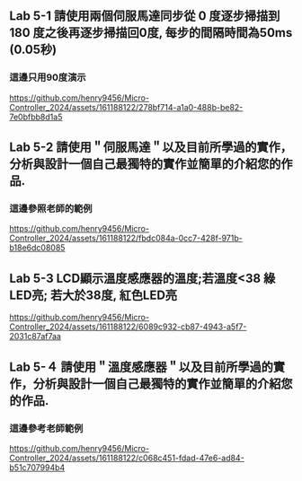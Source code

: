 ## Lab 5-1 請使用兩個伺服馬達同步從 0 度逐步掃描到 180 度之後再逐步掃描回0度, 每步的間隔時間為50ms (0.05秒)
### 這邊只用90度演示

<!-- code -->

<!-- code
#include <Servo.h>

Servo s9, s8;

void setup()
{
  s9.attach(9, 500, 2500);
  s8.attach(8, 500, 2500);
}

void loop()
{
// 從 0 到 90 度逐步掃描伺服, 1度/步
  for (int i = 0; i <= 90; i++) {

    s9.write(i);
    s8.write(i);   

    delay(50); // 等50ms (0.05秒)
  }
  
  for (int i = 90; i >= 0; i--) {
// 從 90 到 0 度逐步掃描伺服, 1度/步
    s9.write(i);
    s8.write(i);    

    delay(50); // 等50ms (0.05秒)
  }
}
-->

https://github.com/henry9456/Micro-Controller_2024/assets/161188122/278bf714-a1a0-488b-be82-7e0bfbb8d1a5

## Lab 5-2 請使用＂伺服馬達＂以及目前所學過的實作，分析與設計一個自己最獨特的實作並簡單的介紹您的作品.
### 這邊參照老師的範例

<!-- code 
#include <Servo.h>
#include <LiquidCrystal.h>

Servo s9, s8, s7;

int seconds = 0;

LiquidCrystal lcd_1(12, 11, 5, 4, 3, 2);

void setup()
{
  s9.attach(9, 500, 2500);
  s8.attach(8, 500, 2500);
  s7.attach(7, 500, 2500);
  
  lcd_1.begin(16, 2); // Set up the number of columns and rows on the LCD.

  // Print a message to the LCD.
  lcd_1.print("hello world!");
}

void loop()
{
  for (int i = 0; i <= 90; i++) {

    s9.write(i);
    s8.write(i); 
    s7.write(i);
    lcd_1.setCursor(0, 1);
  	lcd_1.print(i);

    delay(50); // 等50ms (0.05秒)
  }
  
  for (int i = 90; i >= 0; i--) {
// 從 90 到 0 度逐步掃描伺服, 1度/步
    s9.write(i);
    s8.write(i);   
    s7.write(i);
    lcd_1.setCursor(0, 1);
	lcd_1.print(i);
    
    delay(50); // 等50ms (0.05秒)
  }
  
 
  lcd_1.setCursor(0, 1);
  lcd_1.print(seconds);
  seconds += 1;
}

-->

https://github.com/henry9456/Micro-Controller_2024/assets/161188122/fbdc084a-0cc7-428f-971b-b18e6dc08085


## Lab 5-3 LCD顯示溫度感應器的溫度;若溫度<38 綠LED亮; 若大於38度, 紅色LED亮

https://github.com/henry9456/Micro-Controller_2024/assets/161188122/6089c932-cb87-4943-a5f7-2031c87af7aa


## Lab 5-４ 請使用＂溫度感應器＂以及目前所學過的實作，分析與設計一個自己最獨特的實作並簡單的介紹您的作品.
### 這邊參考老師範例

https://github.com/henry9456/Micro-Controller_2024/assets/161188122/c068c451-fdad-47e6-ad84-b51c707994b4

